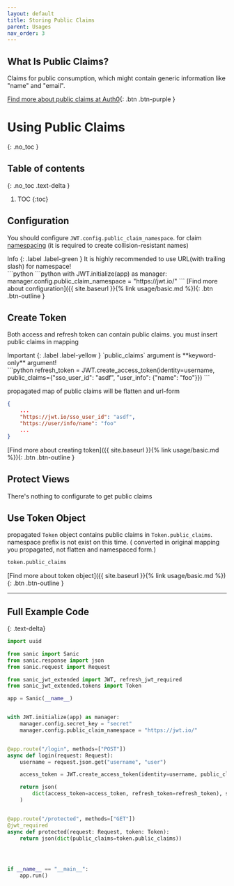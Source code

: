 ```yaml
---
layout: default
title: Storing Public Claims 
parent: Usages
nav_order: 3
---
```


## What Is Public Claims?

Claims for public consumption, which might contain generic information like "name" and "email".

[Find more about public claims at Auth0](https://auth0.com/docs/tokens/jwt-claims#public-claims){: .btn .btn-purple }

# Using Public Claims
{: .no_toc }

## Table of contents
{: .no_toc .text-delta }

1. TOC
{:toc}


## Configuration

You should configure `JWT.config.public_claim_namespace`. for claim [namespacing](https://auth0.com/docs/tokens/concepts/claims-namespacing) (it is required to create collision-resistant names) 

<div class="code-example" markdown="1">
Info
{: .label .label-green }
It is highly recommended to use URL(with trailing slash) for namespace!
</div>
```python
```python
with JWT.initialize(app) as manager:
    manager.config.public_claim_namespace = "https://jwt.io/"
```
[Find more about configuration]({{ site.baseurl }}{% link usage/basic.md %}){: .btn .btn-outline }

## Create Token

Both access and refresh token can contain public claims. you must insert public claims in mapping

<div class="code-example" markdown="1">
Important
{: .label .label-yellow }
`public_claims` argument is **keyword-only** argument!
</div>
```python
refresh_token = JWT.create_access_token(identity=username, public_claims={"sso_user_id": "asdf", "user_info": {"name": "foo"}})
```

propagated map of public claims will be flatten and url-form

```json
{
    ...
    "https://jwt.io/sso_user_id": "asdf",
    "https://user/info/name": "foo"
    ...
}
```

[Find more about creating token]({{ site.baseurl }}{% link usage/basic.md %}){: .btn .btn-outline }

## Protect Views

There's nothing to configurate to get public claims

## Use Token Object

propagated `Token` object contains public claims in `Token.public_claims`. namespace prefix is not exist on this time. ( converted in original mapping you propagated, not flatten and namespaced form.)

```python
token.public_claims
```


[Find more about token object]({{ site.baseurl }}{% link usage/basic.md %}){: .btn .btn-outline }



---

## Full Example Code
{: .text-delta}


```python
import uuid

from sanic import Sanic
from sanic.response import json
from sanic.request import Request

from sanic_jwt_extended import JWT, refresh_jwt_required 
from sanic_jwt_extended.tokens import Token

app = Sanic(__name__)


with JWT.initialize(app) as manager:
    manager.config.secret_key = "secret"
    manager.config.public_claim_namespace = "https://jwt.io/"


@app.route("/login", methods=["POST"])
async def login(request: Request):
    username = request.json.get("username", "user")

    access_token = JWT.create_access_token(identity=username, public_claims={"foo": "bar"})

    return json(
        dict(access_token=access_token, refresh_token=refresh_token), status=200
    )


@app.route("/protected", methods=["GET"])
@jwt_required
async def protected(request: Request, token: Token):
    return json(dict(public_claims=token.public_claims))




if __name__ == "__main__":
    app.run()
```